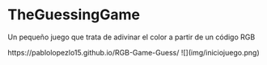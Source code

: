 # TheGuessingGame

<p>Un pequeño juego que trata de adivinar el color a partir de un código RGB</p>
https://pablolopezlo15.github.io/RGB-Game-Guess/
![](img/iniciojuego.png)


